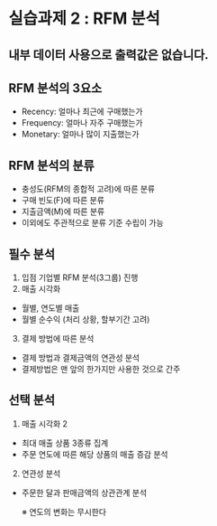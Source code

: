 # 실습과제 2 : RFM 분석
## 내부 데이터 사용으로 출력값은 없습니다.
## RFM 분석의 3요소
- Recency: 얼마나 최근에 구매했는가
- Frequency: 얼마나 자주 구매했는가
- Monetary: 얼마나 많이 지출했는가

## RFM 분석의 분류
- 충성도(RFM의 종합적 고려)에 따른 분류
- 구매 빈도(F)에 따른 분류
- 지출금액(M)에 따른 분류
- 이외에도 주관적으로 분류 기준 수립이 가능

## 필수 분석
1. 입점 기업별 RFM 분석(3그룹) 진행
2. 매출 시각화
- 월별, 연도별 매출
- 월별 순수익 (처리 상황, 할부기간 고려)
3. 결제 방법에 따른 분석
- 결제 방법과 결제금액의 연관성 분석
- 결제방법은 맨 앞의 한가지만 사용한 것으로 간주

## 선택 분석
1. 매출 시각화 2
- 최대 매출 상품 3종류 집계
-  주문 연도에 따른 해당 상품의 매출 증감 분석
2. 연관성 분석
- 주문한 달과 판매금액의 상관관계 분석

    ※ 연도의 변화는 무시한다

